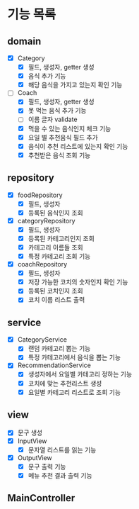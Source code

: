 # 기능 목록
## domain
- [x] Category
    - [x] 필드, 생성자, getter 생성
    - [x] 음식 추가 기능
    - [x] 해당 음식을 가지고 있는지 확인 기능
- [ ] Coach
    - [x] 필드, 생성자, getter 생성
    - [x] 못 먹는 음식 추가 기능
    - [ ] 이름 글자 validate
    - [x] 먹을 수 있는 음식인지 체크 기능
    - [x] 요일 별 추천음식 필드 추가
    - [x] 음식이 추천 리스트에 있는지 확인 기능
    - [x] 추천받은 음식 조회 기능

## repository
- [x] foodRepository
    - [x] 필드, 생성자 
    - [x] 등록된 음식인지 조회
- [x] categoryRepository
    - [x] 필드, 생성자
    - [x] 등록된 카테고리인지 조회
    - [x] 카테고리 이름들 조회
    - [x] 특정 카테고리 조회 기능
- [x] coachRepository
    - [x] 필드, 생성자
    - [x] 저장 가능한 코치의 숫자인지 확인 기능
    - [x] 등록된 코치인지 조회
    - [x] 코치 이름 리스트 출력

## service
- [x] CategoryService
    - [x] 랜덤 카테고리 뽑는 기능
    - [x] 특정 카테고리에서 음식을 뽑는 기능
- [x] RecommendationService
    - [x] 생성자에서 요일별 카테고리 정하는 기능
    - [x] 코치에 맞는 추천리스트 생성
    - [x] 요일별 카테고리 리스트로 조회 기능

## view
- [x] 문구 생성
- [x] InputView
    - [x] 문자열 리스트를 읽는 기능
- [x] OutputView
    - [x] 문구 출력 기능
    - [x] 메뉴 추천 결과 출력 기능

## MainController




